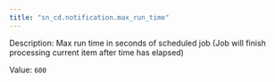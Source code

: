 ```yaml
---
title: "sn_cd.notification.max_run_time"
---
```


Description: Max run time in seconds of scheduled job (Job will finish processing current item after time has elapsed)

Value: `600`